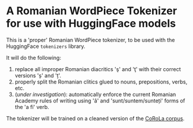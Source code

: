 # A Romanian WordPiece Tokenizer for use with HuggingFace models
This is a 'proper' Romanian WordPiece tokenizer, to be used with the HuggingFace `tokenizers` library.

It will do the following:
1. replace all improper Romanian diacritics 'ş' and 'ţ' with their correct versions 'ș' and 'ț'.
2. properly split the Romanian clitics glued to nouns, prepositions, verbs, etc.
3. (_under investigation_): automatically enforce the current Romanian Academy rules of writing using 'â' and 'sunt/suntem/sunteți' forms of the 'a fi' verb.

The tokenizer will be trained on a cleaned version of the [CoRoLa corpus](https://corola.racai.ro/).
